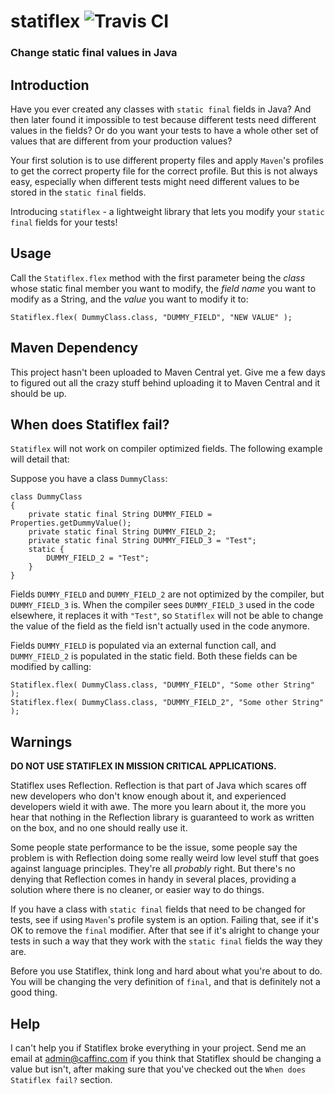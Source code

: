 # statiflex ![Travis CI](https://travis-ci.org/caffinc/statiflex.svg?branch=master)
### Change static final values in Java



## Introduction
Have you ever created any classes with `static final` fields in Java? And then later found it impossible to test because different tests need different values in the fields? Or do you want your tests to have a whole other set of values that are different from your production values?

Your first solution is to use different property files and apply `Maven`'s profiles to get the correct property file for the correct profile. But this is not always easy, especially when different tests might need different values to be stored in the `static final` fields.

Introducing `statiflex` - a lightweight library that lets you modify your `static final` fields for your tests!

## Usage
Call the `Statiflex.flex` method with the first parameter being the *class* whose static final member you want to modify, the *field name* you want to modify as a String, and the *value* you want to modify it to:

    Statiflex.flex( DummyClass.class, "DUMMY_FIELD", "NEW VALUE" );

## Maven Dependency
This project hasn't been uploaded to Maven Central yet. Give me a few days to figured out all the crazy stuff behind uploading it to Maven Central and it should be up.

## When does Statiflex fail?
`Statiflex` will not work on compiler optimized fields. The following example will detail that:

Suppose you have a class `DummyClass`:

    class DummyClass
    {
        private static final String DUMMY_FIELD = Properties.getDummyValue();
        private static final String DUMMY_FIELD_2;
        private static final String DUMMY_FIELD_3 = "Test";
        static {
            DUMMY_FIELD_2 = "Test";
        }
    }

Fields `DUMMY_FIELD` and `DUMMY_FIELD_2` are not optimized by the compiler, but `DUMMY_FIELD_3` is. When the compiler sees `DUMMY_FIELD_3` used in the code elsewhere, it replaces it with `"Test"`, so `Statiflex` will not be able to change the value of the field as the field isn't actually used in the code anymore.

Fields `DUMMY_FIELD` is populated via an external function call, and `DUMMY_FIELD_2` is populated in the static field. Both these fields can be modified by calling:

    Statiflex.flex( DummyClass.class, "DUMMY_FIELD", "Some other String" );
    Statiflex.flex( DummyClass.class, "DUMMY_FIELD_2", "Some other String" );

## Warnings
**DO NOT USE STATIFLEX IN MISSION CRITICAL APPLICATIONS.**

Statiflex uses Reflection. Reflection is that part of Java which scares off new developers who don't know enough about it, and experienced developers wield it with awe. The more you learn about it, the more you hear that nothing in the Reflection library is guaranteed to work as written on the box, and no one should really use it.

Some people state performance to be the issue, some people say the problem is with Reflection doing some really weird low level stuff that goes against language principles. They're all *probably* right. But there's no denying that Reflection comes in handy in several places, providing a solution where there is no cleaner, or easier way to do things.

If you have a class with `static final` fields that need to be changed for tests, see if using `Maven`'s profile system is an option. Failing that, see if it's OK to remove the `final` modifier. After that see if it's alright to change your tests in such a way that they work with the `static final` fields the way they are.

Before you use Statiflex, think long and hard about what you're about to do. You will be changing the very definition of `final`, and that is definitely not a good thing.

## Help
I can't help you if Statiflex broke everything in your project. Send me an email at [admin@caffinc.com](mailto:admin@caffinc.com) if you think that Statiflex should be changing a value but isn't, after making sure that you've checked out the `When does Statiflex fail?` section.
